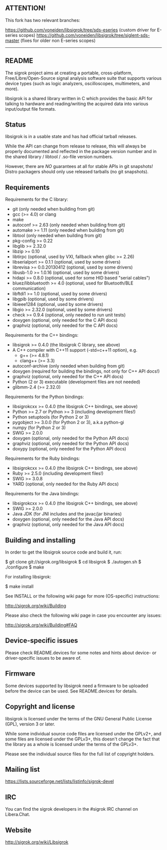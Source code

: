 ATTENTION!
------

This fork has two relevant branches:

https://github.com/voneiden/libsigrok/tree/sds-eseries (custom driver for E-series scopes)
https://github.com/voneiden/libsigrok/tree/siglent-sds-master (fixes for older non E-series scopes)



-------------------------------------------------------------------------------
README
-------------------------------------------------------------------------------

The sigrok project aims at creating a portable, cross-platform,
Free/Libre/Open-Source signal analysis software suite that supports various
device types (such as logic analyzers, oscilloscopes, multimeters, and more).

libsigrok is a shared library written in C which provides the basic API
for talking to hardware and reading/writing the acquired data into various
input/output file formats.


Status
------

libsigrok is in a usable state and has had official tarball releases.

While the API can change from release to release, this will always be
properly documented and reflected in the package version number and
in the shared library / libtool / .so-file version numbers.

However, there are _NO_ guarantees at all for stable APIs in git snapshots!
Distro packagers should only use released tarballs (no git snapshots).


Requirements
------------

Requirements for the C library:

 - git (only needed when building from git)
 - gcc (>= 4.0) or clang
 - make
 - autoconf >= 2.63 (only needed when building from git)
 - automake >= 1.11 (only needed when building from git)
 - libtool (only needed when building from git)
 - pkg-config >= 0.22
 - libglib >= 2.32.0
 - libzip >= 0.10
 - libtirpc (optional, used by VXI, fallback when glibc >= 2.26)
 - libserialport >= 0.1.1 (optional, used by some drivers)
 - librevisa >= 0.0.20130412 (optional, used by some drivers)
 - libusb-1.0 >= 1.0.16 (optional, used by some drivers)
 - hidapi >= 0.8.0 (optional, used for some HID based "serial cables")
 - bluez/libbluetooth >= 4.0 (optional, used for Bluetooth/BLE communication)
 - libftdi1 >= 1.0 (optional, used by some drivers)
 - libgpib (optional, used by some drivers)
 - libieee1284 (optional, used by some drivers)
 - libgio >= 2.32.0 (optional, used by some drivers)
 - check >= 0.9.4 (optional, only needed to run unit tests)
 - doxygen (optional, only needed for the C API docs)
 - graphviz (optional, only needed for the C API docs)

Requirements for the C++ bindings:

 - libsigrok >= 0.4.0 (the libsigrok C library, see above)
 - A C++ compiler with C++11 support (-std=c++11 option), e.g.
   - g++ (>= 4.8.1)
   - clang++ (>= 3.3)
 - autoconf-archive (only needed when building from git)
 - doxygen (required for building the bindings, not only for C++ API docs!)
 - graphviz (optional, only needed for the C++ API docs)
 - Python (2 or 3) executable (development files are not needed)
 - glibmm-2.4 (>= 2.32.0)

Requirements for the Python bindings:

 - libsigrokcxx >= 0.4.0 (the libsigrok C++ bindings, see above)
 - Python >= 2.7 or Python >= 3 (including development files!)
 - Python setuptools (for Python 2 or 3)
 - pygobject >= 3.0.0 (for Python 2 or 3), a.k.a python-gi
 - numpy (for Python 2 or 3)
 - SWIG >= 2.0.0
 - doxygen (optional, only needed for the Python API docs)
 - graphviz (optional, only needed for the Python API docs)
 - doxypy (optional, only needed for the Python API docs)

Requirements for the Ruby bindings:

 - libsigrokcxx >= 0.4.0 (the libsigrok C++ bindings, see above)
 - Ruby >= 2.5.0 (including development files!)
 - SWIG >= 3.0.8
 - YARD (optional, only needed for the Ruby API docs)

Requirements for the Java bindings:

 - libsigrokcxx >= 0.4.0 (the libsigrok C++ bindings, see above)
 - SWIG >= 2.0.0
 - Java JDK (for JNI includes and the javac/jar binaries)
 - doxygen (optional, only needed for the Java API docs)
 - graphviz (optional, only needed for the Java API docs)


Building and installing
-----------------------

In order to get the libsigrok source code and build it, run:

 $ git clone git://sigrok.org/libsigrok
 $ cd libsigrok
 $ ./autogen.sh
 $ ./configure
 $ make

For installing libsigrok:

 $ make install

See INSTALL or the following wiki page for more (OS-specific) instructions:

 http://sigrok.org/wiki/Building

Please also check the following wiki page in case you encounter any issues:

 http://sigrok.org/wiki/Building#FAQ


Device-specific issues
----------------------

Please check README.devices for some notes and hints about device- or
driver-specific issues to be aware of.


Firmware
--------

Some devices supported by libsigrok need a firmware to be uploaded before the
device can be used. See README.devices for details.


Copyright and license
---------------------

libsigrok is licensed under the terms of the GNU General Public License
(GPL), version 3 or later.

While some individual source code files are licensed under the GPLv2+, and
some files are licensed under the GPLv3+, this doesn't change the fact that
the library as a whole is licensed under the terms of the GPLv3+.

Please see the individual source files for the full list of copyright holders.


Mailing list
------------

 https://lists.sourceforge.net/lists/listinfo/sigrok-devel


IRC
---

You can find the sigrok developers in the #sigrok IRC channel on Libera.Chat.


Website
-------

 http://sigrok.org/wiki/Libsigrok

